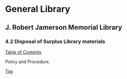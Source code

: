 [0]: /README.md
[4.2]: disposal-of-surplus-library-materials.md

# General Library
## J. Robert Jamerson Memorial Library
### 4.2 Disposal of Surplus Library materials
[Table of Contents][0]

Policy and Procedure.

[Top][4.2]